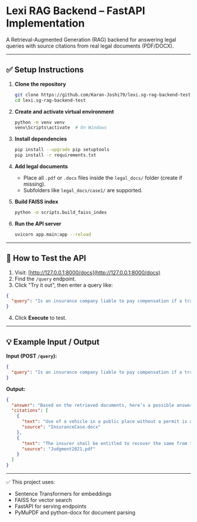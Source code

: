
# Lexi RAG Backend – FastAPI Implementation

A Retrieval-Augmented Generation (RAG) backend for answering legal queries with source citations from real legal documents (PDF/DOCX).

---

## ✅ Setup Instructions

1. **Clone the repository**
   ```bash
   git clone https://github.com/Karan-Joshi79/lexi.sg-rag-backend-test.git
   cd lexi.sg-rag-backend-test
   ```

2. **Create and activate virtual environment**
   ```bash
   python -m venv venv
   venv\Scripts\activate  # On Windows
   ```

3. **Install dependencies**
   ```bash
   pip install --upgrade pip setuptools
   pip install -r requirements.txt
   ```

4. **Add legal documents**
   - Place all `.pdf` or `.docx` files inside the `legal_docs/` folder (create if missing).
   - Subfolders like `legal_docs/case1/` are supported.

5. **Build FAISS index**
   ```bash
   python -m scripts.build_faiss_index
   ```

6. **Run the API server**
   ```bash
   uvicorn app.main:app --reload
   ```

---

## 🧪 How to Test the API

1. Visit: [http://127.0.0.1:8000/docs](http://127.0.0.1:8000/docs)
2. Find the `/query` endpoint.
3. Click "Try it out", then enter a query like:

```json
{
  "query": "Is an insurance company liable to pay compensation if a transport vehicle involved in an accident was being used without a valid permit?"
}
```

4. Click **Execute** to test.

---

## 💡 Example Input / Output

**Input (POST `/query`):**

```json
{
  "query": "Is an insurance company liable to pay compensation if a transport vehicle involved in an accident was being used without a valid permit?"
}
```

**Output:**

```json
{
  "answer": "Based on the retrieved documents, here’s a possible answer:\n\n[Relevant answer text]",
  "citations": [
    {
      "text": "Use of a vehicle in a public place without a permit is a fundamental statutory infraction...",
      "source": "InsuranceCase.docx"
    },
    {
      "text": "The insurer shall be entitled to recover the same from the owner and the driver.",
      "source": "Judgment2021.pdf"
    }
  ]
}
```

---

✅ This project uses:
- Sentence Transformers for embeddings  
- FAISS for vector search  
- FastAPI for serving endpoints  
- PyMuPDF and python-docx for document parsing

